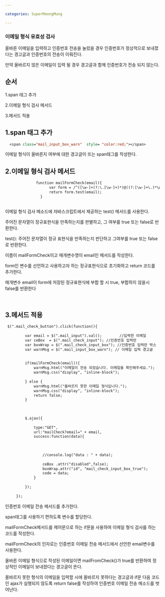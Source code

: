 ```yaml
---

categories: SuperMeongMung

---
```





### 이메일 형식 유효성 검사


올바른 이메일을 입력하고 인증번호 전송을 눌렀을 경우 인증번호가 정상적으로 보내졌다는 경고글과 인증번호의 전송이 이뤄진다.

만약 올바르지 않은 이메일이 입력 될 경우 경고글과 함께 인증번호가 전송 되지 않는다.


순서
---
1.span 태그 추가

2.이메일 형식 검사 메서드

3.메서드 적용


1.span 태그 추가
---

```jsp
  <span class="mail_input_box_warn"  style= "color:red;"></span>
```
이메일 형식이 올바른지 여부에 대한 경고글이 뜨는 span태그를 작성한다.


2.이메일 형식 검사 메서드
---

```jsp
			  function mailFormCheck(email){
				    var form = /^([\w-]+(?:\.[\w-]+)*)@((?:[\w-]+\.)*\w[\w-]{0,66})\.([a-z]{2,6}(?:\.[a-z]{2})?)$/i;
				    return form.test(email);
				}
				 

```
이메일 형식 검사 메소드에 자바스크립트에서 제공하는 test() 메서드를 사용한다.

주어진 문자열이 정규표현식을 만족하는지를 판별하고, 그 여부를 true 또는 false로 반환한다.

test(): 주어진 문자열이 정규 표현식을 만족하는지 판단하고 그여부를 true 또는 false로 반환한다.

이름이 mailFormCheck이고 매개변수명이 email인 메서드를 작성한다. 

form인 변수를 선언하고 사용하고자 하는 정규표현식으로 초기화하고 return 코드를 추가한다. 

매개변수 email이 form에 저장된 정규표현식에 부합 할 시 true, 부합하지 않을시 false를 반환한다


&nbsp;

3.메서드 적용
---


```jsp
 $(".mail_check_button").click(function(){
	     
	     var email = $(".mail_input").val();        //입력한 이메일
	     var ceBox  = $(".mail_check_input"); //인증번호 입력란
	     var boxWrap = $(".mail_check_input_box"); //인증번호 입력란 박스
	     var warnMsg = $(".mail_input_box_warn"); // 이메일 입력 경고글
	     
	     
	     if(mailFormCheck(email)){
	         warnMsg.html("이메일이 전송 되었습니다. 이메일을 확인해주세요.");
	         warnMsg.css("display", "inline-block");
	      
	     } else {
	         warnMsg.html("올바르지 못한 이메일 형식입니다.");
	         warnMsg.css("display", "inline-block");
	         return false;
	     }    
	  
	  
	     
	     $.ajax({
	         
	         type:"GET",
	         url:"mailCheck?email=" + email,
	         success:function(data){
	             
	        
	        	 
	             //console.log("data : " + data);
	           
	       		 ceBox .attr("disabled",false);
	             boxWrap.attr("id", "mail_check_input_box_true");
	             code = data;
	         }
	                 
	     });
	     
	 });

```
인증번호 이메일 전송 메서드를 추가한다.

span태그를 사용하기 편하도록 변수를 할당한다.

mailFormCheck메서드를 제어문으로 하는 if문을 사용하여 이메일 형식 검사를 하는 코드를 작성한다.

mailFormCheck의 인자로는 인증번호 이메일 전송 메서드에서 선언한 email변수를 사용한다.

올바른 이메일 형식으로 작성된 이메일이면 mailFromCheck()가 true를 반환하여 정상적인 이메일이 보내졌다는 경고글이 뜬다.


올바르지 못한 형식의 이메일을 입력할 시에 올바르지 못하다는 경고글과 if문 다음 코드인 ajax가 실행되지 않도록 return false를 작성하여 인증번호 이메일 전송 메소드를 벗어난다.









